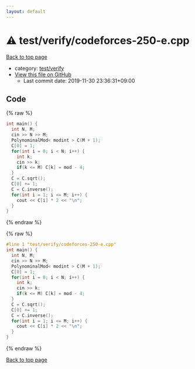 ```yaml
---
layout: default
---
```


<!-- mathjax config similar to math.stackexchange -->
<script type="text/javascript" async
  src="https://cdnjs.cloudflare.com/ajax/libs/mathjax/2.7.5/MathJax.js?config=TeX-MML-AM_CHTML">
</script>
<script type="text/x-mathjax-config">
  MathJax.Hub.Config({
    TeX: { equationNumbers: { autoNumber: "AMS" }},
    tex2jax: {
      inlineMath: [ ['$','$'] ],
      processEscapes: true
    },
    "HTML-CSS": { matchFontHeight: false },
    displayAlign: "left",
    displayIndent: "2em"
  });
</script>

<script type="text/javascript" src="https://cdnjs.cloudflare.com/ajax/libs/jquery/3.4.1/jquery.min.js"></script>
<script src="https://cdn.jsdelivr.net/npm/jquery-balloon-js@1.1.2/jquery.balloon.min.js" integrity="sha256-ZEYs9VrgAeNuPvs15E39OsyOJaIkXEEt10fzxJ20+2I=" crossorigin="anonymous"></script>
<script type="text/javascript" src="../../../assets/js/copy-button.js"></script>
<link rel="stylesheet" href="../../../assets/css/copy-button.css" />


# :warning: test/verify/codeforces-250-e.cpp

<a href="../../../index.html">Back to top page</a>

* category: <a href="../../../index.html#5a4423c79a88aeb6104a40a645f9430c">test/verify</a>
* <a href="{{ site.github.repository_url }}/blob/master/test/verify/codeforces-250-e.cpp">View this file on GitHub</a>
    - Last commit date: 2019-11-30 23:36:31+09:00




## Code

<a id="unbundled"></a>
{% raw %}
```cpp
int main() {
  int N, M;
  cin >> N >> M;
  PolynominalMod< modint > C(M + 1);
  C[0] = 1;
  for(int i = 0; i < N; i++) {
    int k;
    cin >> k;
    if(k <= M) C[k] = mod - 4;
  }
  C = C.sqrt();
  C[0] += 1;
  C = C.inverse();
  for(int i = 1; i <= M; i++) {
    cout << C[i] * 2 << "\n";
  }
}

```
{% endraw %}

<a id="bundled"></a>
{% raw %}
```cpp
#line 1 "test/verify/codeforces-250-e.cpp"
int main() {
  int N, M;
  cin >> N >> M;
  PolynominalMod< modint > C(M + 1);
  C[0] = 1;
  for(int i = 0; i < N; i++) {
    int k;
    cin >> k;
    if(k <= M) C[k] = mod - 4;
  }
  C = C.sqrt();
  C[0] += 1;
  C = C.inverse();
  for(int i = 1; i <= M; i++) {
    cout << C[i] * 2 << "\n";
  }
}

```
{% endraw %}

<a href="../../../index.html">Back to top page</a>

